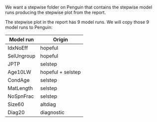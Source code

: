 We want a stepwise folder on Penguin that contains the stepwise model runs
producing the stepwise plot from the report.

The stepwise plot in the report has 9 model runs. We will copy those 9 model
runs to Penguin:

Model run  | Origin
---------- | -----------------
IdxNoEff   | hopeful
SelUngroup | hopeful
JPTP       | selstep
Age10LW    | hopeful + selstep
CondAge    | selstep
MatLength  | selstep
NoSpnFrac  | selstep
Size60     | altdiag
Diag20     | diagnostic

